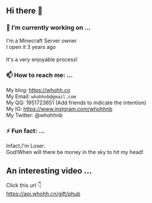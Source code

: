 ## Hi there 👋
### 🔭 I’m currently working on ...<br>
I'm a Minecraft Server owner<br>
I open it 3 years ago<br>
<br>
It's a very enjoyable process!

### 📫 How to reach me: ...<br>
My blog: <https://whohh.cn><br>
My Email: `whohhnb@gmail.com`<br>
My QQ: 1951723651 (Add friends to indicate the intention)<br>
My IG: <https://www.instgram.com/whohhnb><br>
My Twitter: @whohhnb<br>

### ⚡ Fun fact: ...
Infact,I'm Loser.<br>
God!When will there be money in the sky to hit my head!<br>
## An interesting video ...
Click this url 👇<br>
<https://api.whohh.cn/gift/phub>
